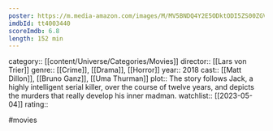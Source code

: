 ```yaml
---
poster: https://m.media-amazon.com/images/M/MV5BNDQ4Y2E5ODktODI5ZS00ZGVkLTgyZTEtNWY1ZjNiZTFjOTE3XkEyXkFqcGdeQXVyODY3Nzc0OTk@._V1_SX300.jpg
imdbId: tt4003440
scoreImdb: 6.8
length: 152 min
---
```


category:: [[content/Universe/Categories/Movies]]
director:: [[Lars von Trier]]
genre:: [[Crime]], [[Drama]], [[Horror]]
year:: 2018
cast:: [[Matt Dillon]], [[Bruno Ganz]], [[Uma Thurman]]
plot:: The story follows Jack, a highly intelligent serial killer, over the course of twelve years, and depicts the murders that really develop his inner madman.
watchlist:: [[2023-05-04]]
rating::

#movies 

